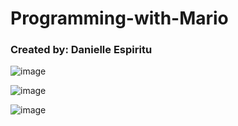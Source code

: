 # Programming-with-Mario
<h3>Created by: Danielle Espiritu</h3>

![image](https://user-images.githubusercontent.com/28699887/54081734-774ec980-4344-11e9-8c22-5f89f788c6f1.png)

![image](https://user-images.githubusercontent.com/28699887/54081735-7b7ae700-4344-11e9-884f-e7da6cc14b29.png)

![image](https://user-images.githubusercontent.com/28699887/54081736-7f0e6e00-4344-11e9-916b-e57d9fdbac46.png)
